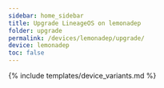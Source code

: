 ```yaml
---
sidebar: home_sidebar
title: Upgrade LineageOS on lemonadep
folder: upgrade
permalink: /devices/lemonadep/upgrade/
device: lemonadep
toc: false
---
```

{% include templates/device_variants.md %}

